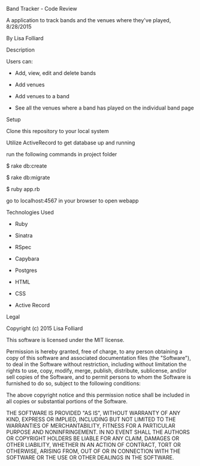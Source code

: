 Band Tracker - Code Review

A application to track bands and the venues where they've played, 8/28/2015

By Lisa Folliard

Description

Users can:

  - Add, view, edit and delete bands

  - Add venues

  - Add venues to a band

  - See all the venues where a band has played on the individual band page

Setup

Clone this repository to your local system

Utilize ActiveRecord to get database up and running

run the following commands in project folder

$ rake db:create

$ rake db:migrate

$ ruby app.rb

go to localhost:4567 in your browser to open webapp

Technologies Used

  - Ruby

  - Sinatra

  - RSpec

  - Capybara

  - Postgres

  - HTML

  - CSS

  - Active Record

Legal

Copyright (c) 2015 Lisa Folliard

This software is licensed under the MIT license.

Permission is hereby granted, free of charge, to any person obtaining a copy of this software and associated documentation files (the "Software"), to deal in the Software without restriction, including without limitation the rights to use, copy, modify, merge, publish, distribute, sublicense, and/or sell copies of the Software, and to permit persons to whom the Software is furnished to do so, subject to the following conditions:

The above copyright notice and this permission notice shall be included in all copies or substantial portions of the Software.

THE SOFTWARE IS PROVIDED "AS IS", WITHOUT WARRANTY OF ANY KIND, EXPRESS OR IMPLIED, INCLUDING BUT NOT LIMITED TO THE WARRANTIES OF MERCHANTABILITY, FITNESS FOR A PARTICULAR PURPOSE AND NONINFRINGEMENT. IN NO EVENT SHALL THE AUTHORS OR COPYRIGHT HOLDERS BE LIABLE FOR ANY CLAIM, DAMAGES OR OTHER LIABILITY, WHETHER IN AN ACTION OF CONTRACT, TORT OR OTHERWISE, ARISING FROM, OUT OF OR IN CONNECTION WITH THE SOFTWARE OR THE USE OR OTHER DEALINGS IN THE SOFTWARE.
